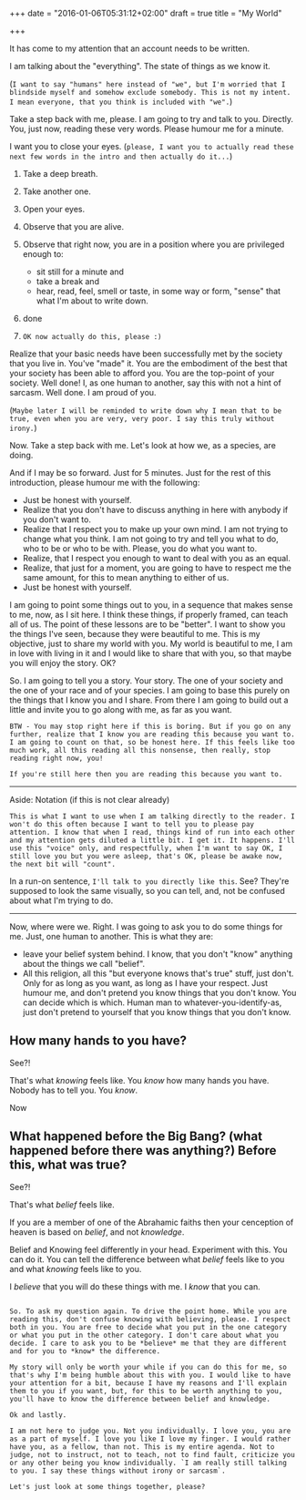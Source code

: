 +++
date = "2016-01-06T05:31:12+02:00"
draft = true
title = "My World"

+++

It has come to my attention that an account needs to be written.

I am talking about the "everything". The state of things as we know it. 

(`I want to say "humans" here instead of "we", but I'm worried that I blindside myself and somehow exclude somebody. This is not my intent. I mean everyone, that you think is included with "we".`)

Take a step back with me, please. I am going to try and talk to you. Directly. You, just now, reading these very words. Please humour me for a minute. 

I want you to close your eyes. (`please, I want you to actually read these next few words in the intro and then actually do it...`) 

 1. Take a deep breath. 
 1. Take another one. 
 1. Open your eyes.
 1. Observe that you are alive.
 1. Observe that right now, you are in a position where you are privileged enough to: 
    - sit still for a minute and 
    - take a break and
    - hear, read, feel, smell or taste, in some way or form, "sense" that what I'm about to write down.
    
 1. done
 1. `OK now actually do this, please :)`
 
Realize that your basic needs have been successfully met by the society that you live in. You've "made" it. You are the embodiment of the best that your society has been able to afford you. You are the top-point of your society. Well done! I, as one human to another, say this with not a hint of sarcasm. Well done. I am proud of you.

(`Maybe later I will be reminded to write down why I mean that to be true, even when you are very, very poor. I say this truly without irony.`)

Now. Take a step back with me. Let's look at how we, as a species, are doing.

And if I may be so forward. Just for 5 minutes. Just for the rest of this introduction, please humour me with the following:

 - Just be honest with yourself. 
 - Realize that you don't have to discuss anything in here with anybody if you don't want to.
 - Realize that I respect you to make up your own mind. I am not trying to change what you think. I am not going to try and tell you what to do, who to be or who to be with. Please, you do what you want to.
 - Realize, that I respect you enough to want to deal with you as an equal.
 - Realize, that just for a moment, you are going to have to respect me the same amount, for this to mean anything to either of us.
 - Just be honest with yourself. 

I am going to point some things out to you, in a sequence that makes sense to me, now, as I sit here. I think these things, if properly framed, can teach all of us. The point of these lessons are to be "better". I want to show you the things I've seen, because they were beautiful to me. This is my objective, just to share my world with you. My world is beautiful to me, I am in love with living in it and I would like to share that with you, so that maybe you will enjoy the story. OK?

So. I am going to tell you a story. Your story. The one of your society and the one of your race and of your species. I am going to base this purely on the things that I know you and I share. From there I am going to build out a little and invite you to go along with me, as far as you want.

```
BTW - You may stop right here if this is boring. But if you go on any further, realize that I know you are reading this because you want to. I am going to count on that, so be honest here. If this feels like too much work, all this reading all this nonsense, then really, stop reading right now, you!

If you're still here then you are reading this because you want to.
```

---

Aside: Notation (if this is not clear already)

```
This is what I want to use when I am talking directly to the reader. I won't do this often because I want to tell you to please pay attention. I know that when I read, things kind of run into each other and my attention gets diluted a little bit. I get it. It happens. I'll use this "voice" only, and respectfully, when I'm want to say OK, I still love you but you were asleep, that's OK, please be awake now, the next bit will "count".
```

In a run-on sentence, `I'll talk to you directly like this`. See? They're supposed to look the same visually, so you can tell, and, not be confused about what I'm trying to do.

---

Now, where were we. Right. I was going to ask you to do some things for me. Just, one human to another. This is what they are:

 - leave your belief system behind. I know, that you don't "know" anything about the things we call "belief". 
 - All this religion, all this "but everyone knows that's true" stuff, just don't. Only for as long as you want, as long as I have your respect. Just humour me, and don't pretend you know things that you don't know. You can decide which is which. Human man to whatever-you-identify-as, just don't pretend to yourself that you know things that you don't know.
 
## How many hands to you have? 

See?!

That's what *knowing* feels like. You *know* how many hands you have. Nobody has to tell you. You *know*.

Now

## What happened before the Big Bang? (what happened before there was anything?) Before this, what was true?

See?!

That's what *belief* feels like.

If you are a member of one of the Abrahamic faiths then your cenception of heaven is based on *belief*, and not *knowledge*. 

Belief and Knowing feel differently in your head. Experiment with this. You can do it. You can tell the difference between what *belief* feels like to you and what *knowing* feels like to you.

I *believe* that you will do these things with me. I *know* that you can.

```

So. To ask my question again. To drive the point home. While you are reading this, don't confuse knowing with believing, please. I respect both in you. You are free to decide what you put in the one category or what you put in the other category. I don't care about what you decide. I care to ask you to be *believe* me that they are different and for you to *know* the difference.

My story will only be worth your while if you can do this for me, so that's why I'm being humble about this with you. I would like to have your attention for a bit, because I have my reasons and I'll explain them to you if you want, but, for this to be worth anything to you, you'll have to know the difference between belief and knowledge.

Ok and lastly.

I am not here to judge you. Not you individually. I love you, you are as a part of myself. I love you like I love my finger. I would rather have you, as a fellow, than not. This is my entire agenda. Not to judge, not to instruct, not to teach, not to find fault, criticize you or any other being you know individually. `I am really still talking to you. I say these things without irony or sarcasm`.

Let's just look at some things together, please?
